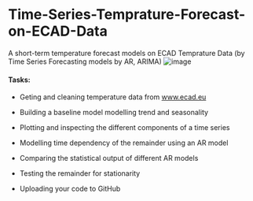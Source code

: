 # Time-Series-Temprature-Forecast-on-ECAD-Data
A short-term temperature forecast models on ECAD Temprature Data (by Time Series Forecasting models by AR, ARIMA)
![image](https://user-images.githubusercontent.com/98191387/166106877-aa27e490-c68e-4be2-a0e2-f1752519135c.png)


#### Tasks:

- Geting and cleaning temperature data from www.ecad.eu

- Building a baseline model modelling trend and seasonality

- Plotting and inspecting the different components of a time series

- Modelling time dependency of the remainder using an AR model

- Comparing the statistical output of different AR models

- Testing the remainder for stationarity

- Uploading your code to GitHub
